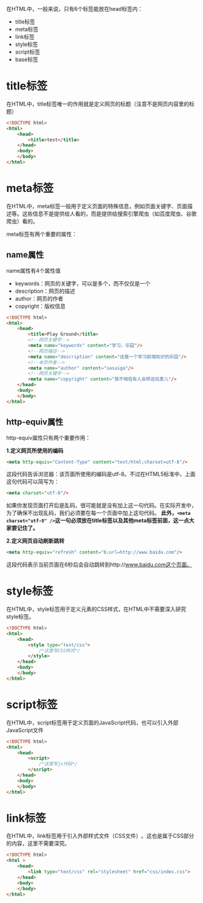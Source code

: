在HTML中，一般来说，只有6个标签能放在head标签内：
- title标签
- meta标签
- link标签
- style标签
- script标签
- base标签

# title标签

在HTML中，title标签唯一的作用就是定义网页的标题（注意不是网页内容里的标题）

```html
<!DOCTYPE html>
<html>
    <head>
        <title>test</title>
    </head>
    <body>
    </body>
</html>
```

# meta标签

在HTML中，meta标签一般用于定义页面的特殊信息，例如页面关键字、页面描述等。这些信息不是提供给人看的，而是提供给搜索引擎爬虫（如百度爬虫、谷歌爬虫）看的。

meta标签有两个重要的属性：


## name属性
name属性有4个属性值
- keywords：网页的关键字，可以是多个，而不仅仅是一个
- description：网页的描述
- author：网页的作者
- copyright：版权信息
```html
<!DOCTYPE html>
<html>
    <head>
        <title>Play Ground</title>
        <!--网页关键字-->
        <meta name="keywords" content="学习，乐园"/>
        <!--网页描述-->
        <meta name="description" content="这是一个学习前端知识的乐园"/>
        <!--本页作者-->
        <meta name="author" content="sasuiga"/>
        <!--网页关键字-->
        <meta name="copyright" content="我不相信有人会转这玩意儿"/>
    </head>
    <body>
    </body>
</html>
```

## http-equiv属性

http-equiv属性只有两个重要作用：

**1.定义网页所使用的编码**
```html
<meta http-equiv="Content-Type" content="text/html;charset=utf-8"/>
```
这段代码告诉浏览器：该页面所使用的编码是utf-8。不过在HTML5标准中，上面这句代码可以简写为：
```html
<meta charset="utf-8"/>
```
如果你发现页面打开后是乱码，很可能就是没有加上这一句代码。在实际开发中，为了确保不出现乱码，我们必须要在每一个页面中加上这句代码。
**此外，`<meta charset="utf-8" />`这一句必须放在title标签以及其他meta标签前面，这一点大家要记住了。**

**2.定义网页自动刷新跳转**
```html
<meta http-equiv="refresh" content="6;url=http://www.baidu.com"/>
```
这段代码表示当前页面在6秒后会自动跳转到http://www.baidu.com这个页面。

# style标签

在HTML中，style标签用于定义元素的CSS样式，在HTML中不需要深入研究style标签。
```html
<!DOCTYPE html>
<html>
    <head>
        <style type="text/css">
	        /*这里写CSS样式*/
        </style>
    </head>
    <body>
    </body>
</html>
```

# script标签

在HTML中，script标签用于定义页面的JavaScript代码，也可以引入外部JavaScript文件
```html
<!DOCTYPE html>
<html>
    <head>
        <script>
	        /*这里写js代码*/
        </script>
    </head>
    <body>
    </body>
</html>
```

# link标签

在HTML中，link标签用于引入外部样式文件（CSS文件）​。这也是属于CSS部分的内容，这里不需要深究。
```html
<!DOCTYPE html> 
<html >
	<head>
		<link type="text/css" rel="stylesheet" href="css/index.css"> 
	</head>
	<body>
	</body>
</html>
```